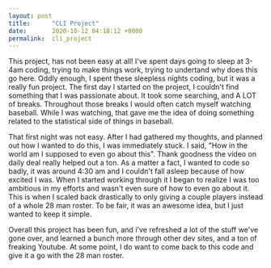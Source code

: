```yaml
---
layout: post
title:      "CLI Project"
date:       2020-10-12 04:18:12 +0000
permalink:  cli_project
---
```



This project, has not been easy at all! I've spent days going to sleep at 3-4am coding, trying to make things work, trying to undertand why does this go here. Oddly enough, I spent these sleepless nights coding, but it was a really fun project. The first day I started on the project, I couldn't find something that I was passionate about. It took some searching, and A LOT of breaks. Throughout those breaks I would often catch myself watching baseball. While I was watching, that gave me the idea of doing something related to the statistical side of things in baseball. 

That first night was not easy. After I had gathered my thoughts, and planned out how I wanted to do this, I was immediately stuck. I said, "How in the world am I supposed to even go about this". Thank goodness the video on daily deal really helped out a ton. As a matter a fact, I wanted to code so badly, it was around 4:30 am and I couldn't fall asleep because of how excited I was. When I started working through it I began to realize I was too ambitious in my efforts and wasn't even sure of how to even go about it. This is when I scaled back drastically to only giving a couple players instead of a whole 28 man roster. To be fair, it was an awesome idea, but I just wanted to keep it simple.

Overall this project has been fun, and i've refreshed a lot of the stuff we've gone over, and learned a bunch more through other dev sites, and a ton of freaking Youtube. At some point, I do want to come back to this code and give it a go with the 28 man roster.
